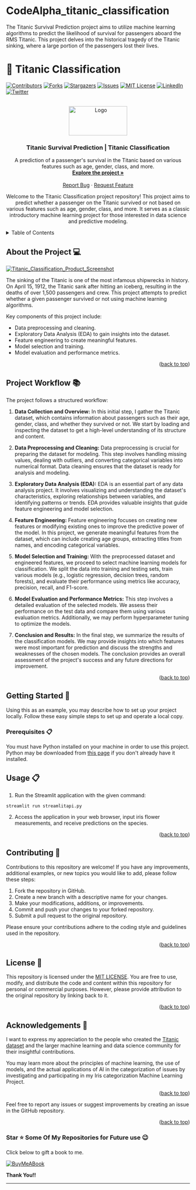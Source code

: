 # CodeAlpha_titanic_classification
The Titanic Survival Prediction project aims to utilize machine learning algorithms to predict the likelihood of survival for passengers aboard the RMS Titanic. This project delves into the historical tragedy of the Titanic sinking, where a large portion of the passengers lost their lives. 
<!-- To Bring back the link to the top--> 
<a name="readme-top"></a>

# 🚢 Titanic Classification 

[![Contributors][contributors-shield]][contributors-url]
[![Forks][forks-shield]][forks-url]
[![Stargazers][stars-shield]][stars-url]
[![Issues][issues-shield]][issues-url]
[![MIT License][license-shield]][license-url]
[![LinkedIn][linkedin-shield]][linkedin-url]
[![Twitter][twitter-shield]][twitter-url]

<!-- MARKDOWN LINKS & IMAGES -->
<!-- https://www.markdownguide.org/basic-syntax/#reference-style-links -->
[contributors-shield]: https://img.shields.io/github/contributors/Ruban2205/titanic-classification.svg?style=for-the-badge
[contributors-url]: https://github.com/Ruban2205/titanic-classification/graphs/contributors
[forks-shield]: https://img.shields.io/github/forks/Ruban2205/titanic-classification.svg?style=for-the-badge
[forks-url]: https://github.com/Ruban2205/titanic-classification/network/members
[stars-shield]: https://img.shields.io/github/stars/Ruban2205/titanic-classification.svg?style=for-the-badge
[stars-url]: https://github.com/Ruban2205/titanic-classification/stargazers
[issues-shield]: https://img.shields.io/github/issues/Ruban2205/titanic-classification.svg?style=for-the-badge
[issues-url]: https://github.com/Ruban2205/titanic-classification/issues
[license-shield]: https://img.shields.io/github/license/Ruban2205/titanic-classification.svg?style=for-the-badge
[license-url]: https://github.com/Ruban2205/titanic-classification/blob/main/LICENSE
[linkedin-shield]: https://img.shields.io/badge/-LinkedIn-black.svg?style=for-the-badge&logo=linkedin&colorB=555
[linkedin-url]: https://linkedin.com/in/ruban-gino-singh
[twitter-shield]: https://img.shields.io/badge/X.com%20(Twitter)%20-black.svg?style=for-the-badge&logo=X&colorB=555
[twitter-url]: https://x.com/Rubangino

<!-- PROJECT LOGO -->
<br />
<div align="center">
  <a href="https://github.com/Ruban2205/titanic-classification/">
    <img src="assets/titanic.jpg" alt="Logo" width="160" height="80">
  </a>

  <h3 align="center">Titanic Survival Prediction | Titanic Classification</h3>

  <p align="center">
    A prediction of a passenger's survival in the Titanic based on various features such as age, gender, class, and more. 
    <br />
    <a href="https://github.com/Ruban2205/titanic-classification/blob/main/notebook/titanic_classifier_main.ipynb"><strong>Explore the project »</strong></a>
    <br />
    <br />
    <a href="https://github.com/Ruban2205/titanic-classification/issues">Report Bug</a>
    ·
    <a href="https://github.com/Ruban2205/titanic-classification/issues">Request Feature</a>
  </p>
</div>

<p align="center"> Welcome to the Titanic Classification project repository! This project aims to predict whether a passenger on the Titanic survived or not based on various features such as age, gender, class, and more. It serves as a classic introductory machine learning project for those interested in data science and predictive modeling. </p>

<!-- TABLE OF CONTENTS -->
<details>
  <summary>Table of Contents</summary>
  <ol>
    <li>
      <a href="#about-the-project-">About The Project</a>
      <ul>
        <li><a href="#project-workflow-">Project Workflow</a></li>
        <li><a href="#built-with-%EF%B8%8F">Built With</a></li>
      </ul>
    </li>
    <li>
      <a href="#getting-started-">Getting Started</a>
      <ul>
        <li><a href="#prerequisites-">Prerequisites</a></li>
        <li><a href="#installation-">Installation</a></li>
      </ul>
    </li>
    <li><a href="#usage-">Usage</a></li>
    <li><a href="#contributing-">Contributing</a></li>
    <li><a href="#license-">License</a></li>
    <li><a href="#acknowledgements-">Acknowledgments</a></li>
    <li><a href="#contact-%EF%B8%8F">Contact</a></li>
  </ol>
</details>

<!-- About the project-->
## About the Project 💻

[![Titanic_Classification_Product_Screenshot](assets/titanic-home-screenshot.jpg)](assets/titanic-home-screenshot.jpg)

The sinking of the Titanic is one of the most infamous shipwrecks in history. On April 15, 1912, the Titanic sank after hitting an iceberg, resulting in the deaths of over 1,500 passengers and crew. This project attempts to predict whether a given passenger survived or not using machine learning algorithms. 

Key components of this project include: 

- Data preprocessing and cleaning.
- Exploratory Data Analysis (EDA) to gain insights into the dataset.
- Feature engineering to create meaningful features.
- Model selection and training.
- Model evaluation and performance metrics. 

<p align="right">(<a href="#readme-top">back to top</a>)</p>


<!--Built with Section--> 
## Project Workflow 📚

The project follows a structured workflow:

1. **Data Collection and Overview:** In this initial step, I gather the Titanic dataset, which contains information about passengers such as their age, gender, class, and whether they survived or not. We start by loading and inspecting the dataset to get a high-level understanding of its structure and content.

2. **Data Preprocessing and Cleaning:** Data preprocessing is crucial for preparing the dataset for modeling. This step involves handling missing values, dealing with outliers, and converting categorical variables into numerical format. Data cleaning ensures that the dataset is ready for analysis and modeling. 

3. **Exploratory Data Analysis (EDA):** EDA is an essential part of any data analysis project. It involves visualizing and understanding the dataset's characteristics, exploring relationships between variables, and identifying patterns or trends. EDA provides valuable insights that guide feature engineering and model selection.

4. **Feature Engineering:** Feature engineering focuses on creating new features or modifying existing ones to improve the predictive power of the model. In this project, we generate meaningful features from the dataset, which can include creating age groups, extracting titles from names, and encoding categorical variables.

5. **Model Selection and Training:** With the preprocessed dataset and engineered features, we proceed to select machine learning models for classification. We split the data into training and testing sets, train various models (e.g., logistic regression, decision trees, random forests), and evaluate their performance using metrics like accuracy, precision, recall, and F1-score.

6. **Model Evaluation and Performance Metrics:** This step involves a detailed evaluation of the selected models. We assess their performance on the test data and compare them using various evaluation metrics. Additionally, we may perform hyperparameter tuning to optimize the models.

7. **Conclusion and Results:** In the final step, we summarize the results of the classification models. We may provide insights into which features were most important for prediction and discuss the strengths and weaknesses of the chosen models. The conclusion provides an overall assessment of the project's success and any future directions for improvement.

<p align="right">(<a href="#readme-top">back to top</a>)</p>

<!--Getting Started Section--> 
## Getting Started 🚀

Using this as an example, you may describe how to set up your project locally. Follow these easy simple steps to set up and operate a local copy.

### Prerequisites 📋

You must have Python installed on your machine in order to use this project. Python may be downloaded from [this page](https://www.python.org/downloads/) if you don't already have it installed.


<!--Usage-->
## Usage 📋

1. Run the Streamlit application with the given command:
```
streamlit run streamlitapi.py
```

2. Access the application in your web browser, input iris flower measurements, and receive predictions on the species.

<p align="right">(<a href="#readme-top">back to top</a>)</p>

<!--Contribution-->
## Contributing 🤝

Contributions to this repository are welcome! If you have any improvements, additional examples, or new topics you would like to add, please follow these steps:

1) Fork the repository in GitHub.
2) Create a new branch with a descriptive name for your changes.
3) Make your modifications, additions, or improvements.
4) Commit and push your changes to your forked repository.
5) Submit a pull request to the original repository.

Please ensure your contributions adhere to the coding style and guidelines used in the repository.

<p align="right">(<a href="#readme-top">back to top</a>)</p>

<!--Licence-->
## License 📄

This repository is licensed under the [MIT LICENSE](/LICENSE). You are free to use, modify, and distribute the code and content within this repository for personal or commercial purposes. However, please provide attribution to the original repository by linking back to it.

<p align="right">(<a href="#readme-top">back to top</a>)</p>


<!--Acknowledgements-->
## Acknowledgements 🙏

I want to express my appreciation to the people who created the [Titanic dataset](https://www.kaggle.com/competitions/titanic/data) and the larger machine learning and data science community for their insightful contributions.

You may learn more about the principles of machine learning, the use of models, and the actual applications of AI in the categorization of issues by investigating and participating in my Iris categorization Machine Learning Project.

<p align="right">(<a href="#readme-top">back to top</a>)</p>



Feel free to report any issues or suggest improvements by creating an issue in the GitHub repository.

<p align="right">(<a href="#readme-top">back to top</a>)</p>


### Star ⭐ Some Of My Repositories for Future use 😉

Click below to gift a book to me.

[![BuyMeABook](https://img.shields.io/badge/Buy%20Me%20a%20Book-ffdd00?style=for-the-badge&logo=buy-me-a-book&logoColor=black)
](https://bit.ly/3M5jxLd)

**Thank You!!**

<hr/>

